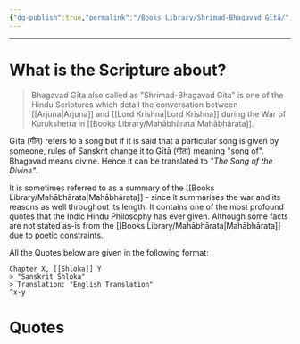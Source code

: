 ```yaml
---
{"dg-publish":true,"permalink":"/Books Library/Shrimad-Bhagavad Gītā/","tags":["IndicCulture","Philosophy"]}
---
```


---
# What is the Scripture about?
> Bhagavad Gīta also called as "Shrimad-Bhagavad Gita" is one of the Hindu Scriptures which detail the conversation between [[Arjuna\|Arjuna]] and [[Lord Krishna\|Lord Krishna]] during the War of Kurukshetra in [[Books Library/Mahābhārata\|Mahābhārata]].

Gīta (गीत) refers to a song but if it is said that a particular song is given by someone, rules of Sanskrit change it to Gītā (गीता) meaning "song of".
Bhagavad means divine. 
Hence it can be translated to *"The Song of the Divine"*.

It is sometimes referred to as a summary of the [[Books Library/Mahābhārata\|Mahābhārata]] - since it summarises the war and its reasons as well throughout its length. It contains one of the most profound quotes that the Indic Hindu Philosophy has ever given. Although some facts are not stated as-is from the [[Books Library/Mahābhārata\|Mahābhārata]] due to poetic constraints.

All the Quotes below are given in the following format:
```
Chapter X, [[Shloka]] Y
> "Sanskrit Shloka"
> Translation: "English Translation"
^x-y
```
# Quotes
